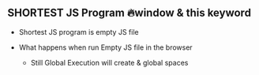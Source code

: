 ## SHORTEST JS Program 🔥window & this keyword

- Shortest JS program is empty JS file

- What happens when run Empty JS file in the browser

  - Still Global Execution will create & global spaces
